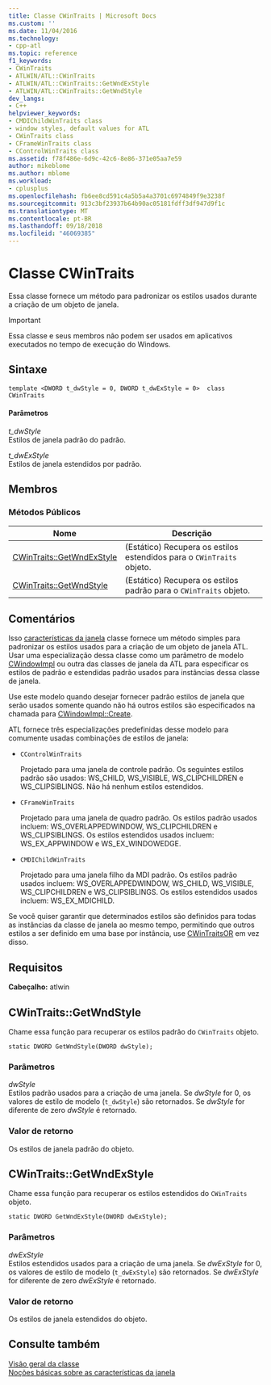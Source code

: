 ```yaml
---
title: Classe CWinTraits | Microsoft Docs
ms.custom: ''
ms.date: 11/04/2016
ms.technology:
- cpp-atl
ms.topic: reference
f1_keywords:
- CWinTraits
- ATLWIN/ATL::CWinTraits
- ATLWIN/ATL::CWinTraits::GetWndExStyle
- ATLWIN/ATL::CWinTraits::GetWndStyle
dev_langs:
- C++
helpviewer_keywords:
- CMDIChildWinTraits class
- window styles, default values for ATL
- CWinTraits class
- CFrameWinTraits class
- CControlWinTraits class
ms.assetid: f78f486e-6d9c-42c6-8e86-371e05aa7e59
author: mikeblome
ms.author: mblome
ms.workload:
- cplusplus
ms.openlocfilehash: fb6ee8cd591c4a5b5a4a3701c6974849f9e3238f
ms.sourcegitcommit: 913c3bf23937b64b90ac05181fdff3df947d9f1c
ms.translationtype: MT
ms.contentlocale: pt-BR
ms.lasthandoff: 09/18/2018
ms.locfileid: "46069385"
---
```

# <a name="cwintraits-class"></a>Classe CWinTraits

Essa classe fornece um método para padronizar os estilos usados durante a criação de um objeto de janela.

> [!IMPORTANT]
>  Essa classe e seus membros não podem ser usados em aplicativos executados no tempo de execução do Windows.

## <a name="syntax"></a>Sintaxe

```
template <DWORD t_dwStyle = 0, DWORD t_dwExStyle = 0>  class CWinTraits
```

#### <a name="parameters"></a>Parâmetros

*t_dwStyle*<br/>
Estilos de janela padrão do padrão.

*t_dwExStyle*<br/>
Estilos de janela estendidos por padrão.

## <a name="members"></a>Membros

### <a name="public-methods"></a>Métodos Públicos

|Nome|Descrição|
|----------|-----------------|
|[CWinTraits::GetWndExStyle](#getwndexstyle)|(Estático) Recupera os estilos estendidos para o `CWinTraits` objeto.|
|[CWinTraits::GetWndStyle](#getwndstyle)|(Estático) Recupera os estilos padrão para o `CWinTraits` objeto.|

## <a name="remarks"></a>Comentários

Isso [características da janela](../../atl/understanding-window-traits.md) classe fornece um método simples para padronizar os estilos usados para a criação de um objeto de janela ATL. Usar uma especialização dessa classe como um parâmetro de modelo [CWindowImpl](../../atl/reference/cwindowimpl-class.md) ou outra das classes de janela da ATL para especificar os estilos de padrão e estendidas padrão usados para instâncias dessa classe de janela.

Use este modelo quando desejar fornecer padrão estilos de janela que serão usados somente quando não há outros estilos são especificados na chamada para [CWindowImpl::Create](../../atl/reference/cwindowimpl-class.md#create).

ATL fornece três especializações predefinidas desse modelo para comumente usadas combinações de estilos de janela:

- `CControlWinTraits`  

   Projetado para uma janela de controle padrão. Os seguintes estilos padrão são usados: WS_CHILD, WS_VISIBLE, WS_CLIPCHILDREN e WS_CLIPSIBLINGS. Não há nenhum estilos estendidos.

- `CFrameWinTraits`  

   Projetado para uma janela de quadro padrão. Os estilos padrão usados incluem: WS_OVERLAPPEDWINDOW, WS_CLIPCHILDREN e WS_CLIPSIBLINGS. Os estilos estendidos usados incluem: WS_EX_APPWINDOW e WS_EX_WINDOWEDGE.

- `CMDIChildWinTraits`  

   Projetado para uma janela filho da MDI padrão. Os estilos padrão usados incluem: WS_OVERLAPPEDWINDOW, WS_CHILD, WS_VISIBLE, WS_CLIPCHILDREN e WS_CLIPSIBLINGS. Os estilos estendidos usados incluem: WS_EX_MDICHILD.

Se você quiser garantir que determinados estilos são definidos para todas as instâncias da classe de janela ao mesmo tempo, permitindo que outros estilos a ser definido em uma base por instância, use [CWinTraitsOR](../../atl/reference/cwintraitsor-class.md) em vez disso.

## <a name="requirements"></a>Requisitos

**Cabeçalho:** atlwin

##  <a name="getwndstyle"></a>  CWinTraits::GetWndStyle

Chame essa função para recuperar os estilos padrão do `CWinTraits` objeto.

```
static DWORD GetWndStyle(DWORD dwStyle);
```

### <a name="parameters"></a>Parâmetros

*dwStyle*<br/>
Estilos padrão usados para a criação de uma janela. Se *dwStyle* for 0, os valores de estilo de modelo (`t_dwStyle`) são retornados. Se *dwStyle* for diferente de zero *dwStyle* é retornado.

### <a name="return-value"></a>Valor de retorno

Os estilos de janela padrão do objeto.

##  <a name="getwndexstyle"></a>  CWinTraits::GetWndExStyle

Chame essa função para recuperar os estilos estendidos do `CWinTraits` objeto.

```
static DWORD GetWndExStyle(DWORD dwExStyle);
```

### <a name="parameters"></a>Parâmetros

*dwExStyle*<br/>
Estilos estendidos usados para a criação de uma janela. Se *dwExStyle* for 0, os valores de estilo de modelo (`t_dwExStyle`) são retornados. Se *dwExStyle* for diferente de zero *dwExStyle* é retornado.

### <a name="return-value"></a>Valor de retorno

Os estilos de janela estendidos do objeto.

## <a name="see-also"></a>Consulte também

[Visão geral da classe](../../atl/atl-class-overview.md)<br/>
[Noções básicas sobre as características da janela](../../atl/understanding-window-traits.md)
